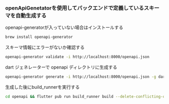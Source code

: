 ### openApiGenetatorを使用してバックエンドで定義しているスキーマを自動生成する

openapi-generatorが入っていない場合はインストールする
```sh
brew install openapi-generator
```

スキーマ情報にエラーがないか確認する
```sh
openapi-generator validate -i http://localhost:8000/openapi.json
```

dart ジェネレーターで openapi ディレクトリに生成する
```sh
openapi-generator generate -i http://localhost:8000/openapi.json -g dart-dio -o openapi
```

生成した後にbuild_runnerを実行する
```sh
cd openapi && flutter pub run build_runner build --delete-conflicting-outputs
```